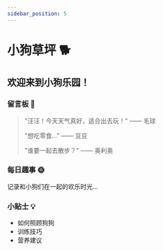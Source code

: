```yaml
---
sidebar_position: 5
---
```


# 小狗草坪 🐕

## 欢迎来到小狗乐园！

### 留言板 📝
> "汪汪！今天天气真好，适合出去玩！" —— 毛球
>
> "想吃零食..." —— 豆豆
>
> "谁要一起去散步？" —— 奥利奥

### 每日趣事 🌞
记录和小狗们在一起的欢乐时光...

### 小贴士 💡
- 如何照顾狗狗
- 训练技巧
- 营养建议 